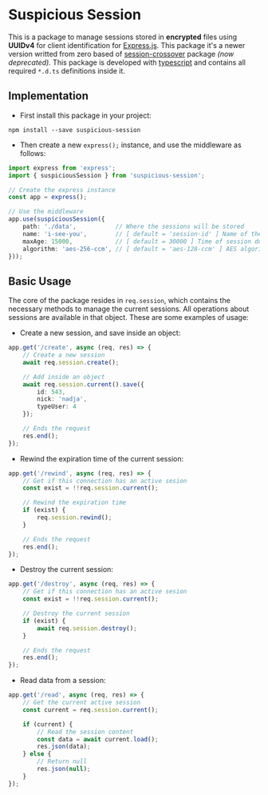 # Suspicious Session

This is a package to manage sessions stored in __encrypted__ files using __UUIDv4__ for client identification for [Express.js](https://expressjs.com/). This package it's a newer version writted from zero based of [session-crossover](https://www.npmjs.com/package/session-crossover) package _(now deprecated)._ This package is developed with [typescript](https://www.typescriptlang.org/) and contains all required `*.d.ts` definitions inside it.


## Implementation

- First install this package in your project:
```console
npm install --save suspicious-session
```

- Then create a new `express();` instance, and use the middleware as follows:
```ts
import express from 'express';
import { suspiciousSession } from 'suspicious-session';

// Create the express instance
const app = express();

// Use the middleware
app.use(suspiciousSession({
    path: './data',           // Where the sessions will be stored
    name: 'i-see-you',        // [ default = 'session-id' ] Name of the cookie to create
    maxAge: 15000,            // [ default = 30000 ] Time of session duration (in ms)
    algorithm: 'aes-256-ccm', // [ default = 'aes-128-ccm' ] AES algorithm do you want to use
}));
```


## Basic Usage

The core of the package resides in `req.session`, which contains the necessary methods to manage the current sessions. All operations about sessions are available in that object. These are some examples of usage:

- Create a new session, and save inside an object:
```ts
app.get('/create', async (req, res) => {
    // Create a new session
    await req.session.create();

    // Add inside an object
    await req.session.current().save({
        id: 543,
        nick: 'nadja',
        typeUser: 4
    });

    // Ends the request
    res.end();
});
```

- Rewind the expiration time of the current session:
```ts
app.get('/rewind', async (req, res) => {
    // Get if this connection has an active sesion
    const exist = !!req.session.current();

    // Rewind the expiration time
    if (exist) {
        req.session.rewind();
    }

    // Ends the request
    res.end();
});
```

- Destroy the current session:
```ts
app.get('/destroy', async (req, res) => {
    // Get if this connection has an active sesion
    const exist = !!req.session.current();

    // Destroy the current session
    if (exist) {
        await req.session.destroy();
    }

    // Ends the request
    res.end();
});
```

- Read data from a session:
```ts
app.get('/read', async (req, res) => {
    // Get the current active session
    const current = req.session.current();

    if (current) {
        // Read the session content
        const data = await current.load();
        res.json(data);
    } else {
        // Return null
        res.json(null);
    }
});
```
